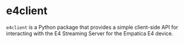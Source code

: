 # e4client
`e4client` is a Python package that provides a simple client-side API for interacting with the E4 Streaming Server for the Empatica E4 device.

